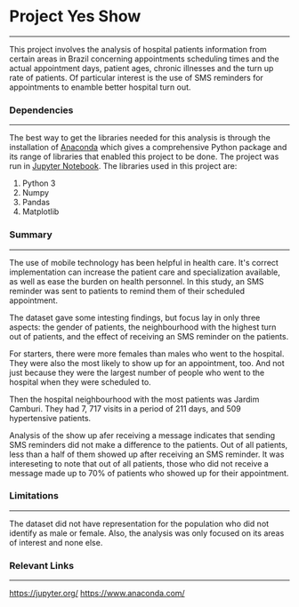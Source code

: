 # Project Yes Show
***

This project involves the analysis of hospital patients information from certain areas in Brazil concerning appointments scheduling times and the actual appointment days, patient ages, chronic illnesses and the turn up rate of patients. Of particular interest is the use of SMS reminders for appointments to enamble better hospital turn out.


### Dependencies
***

The best way to get the libraries needed for this analysis is through the installation of [Anaconda](https://www.anaconda.com/) which gives a comprehensive Python package and its range of libraries that enabled this project to be done. The project was run in [Jupyter Notebook](https://jupyter.org/). The libraries used in this project are:

1. Python 3
2. Numpy
3. Pandas
4. Matplotlib

### Summary
***

The use of mobile technology has been helpful in health care. It's correct implementation can increase the patient care and specialization available, as well as ease the burden on health personnel. In this study, an SMS reminder was sent to patients to remind them of their scheduled appointment.

The dataset gave some intesting findings, but focus lay in only three aspects: the gender of patients, the neighbourhood with the highest turn out of patients, and the effect of receiving an SMS reminder on the patients.

For starters, there were more females than males who went to the hospital. They were also the most likely to show up for an appointment, too. And not just because they were the largest number of people who went to the hospital when they were scheduled to. 

Then the hospital neighbourhood with the most patients was Jardim Camburi. They had 7, 717 visits in a period of 211 days, and 509 hypertensive patients.

Analysis of the show up afer receiving a message indicates that sending SMS reminders did not make a difference to the patients. Out of all patients, less than a half of them showed up after receiving an SMS reminder. It was intereseting to note that out of all patients, those who did not receive a message made up to 70% of patients who showed up for their appointment.

### Limitations
***

The dataset did not have representation for the population who did not identify as male or female. Also, the analysis was only focused on its areas of interest and none else.

### Relevant Links
***

https://jupyter.org/
https://www.anaconda.com/